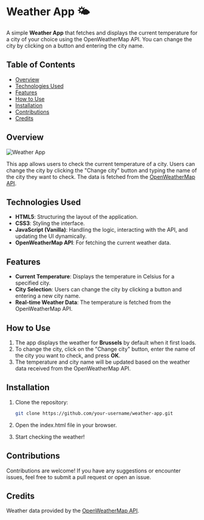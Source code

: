 # Weather App 🌤️

A simple **Weather App** that fetches and displays the current temperature for a city of your choice using the OpenWeatherMap API. You can change the city by clicking on a button and entering the city name.

## Table of Contents
- [Overview](#overview)
- [Technologies Used](#technologies-used)
- [Features](#features)
- [How to Use](#how-to-use)
- [Installation](#installation)
- [Contributions](#contributions)
- [Credits](#credits)

## Overview
![Weather App](./metePictures.png) <!-- Replace with the actual path to a screenshot of your app -->

This app allows users to check the current temperature of a city. Users can change the city by clicking the "Change city" button and typing the name of the city they want to check. The data is fetched from the [OpenWeatherMap API](https://openweathermap.org/api).

## Technologies Used
- **HTML5**: Structuring the layout of the application.
- **CSS3**: Styling the interface.
- **JavaScript (Vanilla)**: Handling the logic, interacting with the API, and updating the UI dynamically.
- **OpenWeatherMap API**: For fetching the current weather data.

## Features
- **Current Temperature**: Displays the temperature in Celsius for a specified city.
- **City Selection**: Users can change the city by clicking a button and entering a new city name.
- **Real-time Weather Data**: The temperature is fetched from the OpenWeatherMap API.

## How to Use
1. The app displays the weather for **Brussels** by default when it first loads.
2. To change the city, click on the "Change city" button, enter the name of the city you want to check, and press **OK**.
3. The temperature and city name will be updated based on the weather data received from the OpenWeatherMap API.

## Installation

1. Clone the repository:
   ```bash
   git clone https://github.com/your-username/weather-app.git
2. Open the index.html file in your browser.

3. Start checking the weather!

## Contributions
Contributions are welcome! If you have any suggestions or encounter issues, feel free to submit a pull request or open an issue.

## Credits
Weather data provided by the [OpenWeatherMap API](https://openweathermap.org/api).
